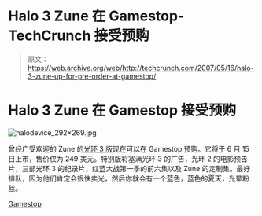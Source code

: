 # Halo 3 Zune 在 Gamestop-TechCrunch 接受预购

> 原文：<https://web.archive.org/web/http://techcrunch.com/2007/05/16/halo-3-zune-up-for-pre-order-at-gamestop/>

# Halo 3 Zune 在 Gamestop 接受预购

![halodevice_292×269.jpg](img/dc7340f5d6204bc301ccb6f902fbd3f9.png)

曾经广受欢迎的 Zune 的[光环 3 版](https://web.archive.org/web/20210305105410/http://crunchgear.com/2007/05/14/halo-3-zune-unboxed/)现在可以在 Gamestop 预购。它将于 6 月 15 日上市，售价仅为 249 美元。特别版将塞满光环 3 的广告，光环 2 的电影预告片，三部光环 3 的纪录片，红蓝大战第一季的前六集以及 Zune 的定制集。最好排队，因为他们肯定会很快卖光，然后你就会有一个蓝色，蓝色的夏天，光晕粉丝。

[Gamestop](https://web.archive.org/web/20210305105410/http://www.gamestop.com/gs/zune/zune.asp?cookie%5Ftest=1&affid=5020&source=xbnewsletter)